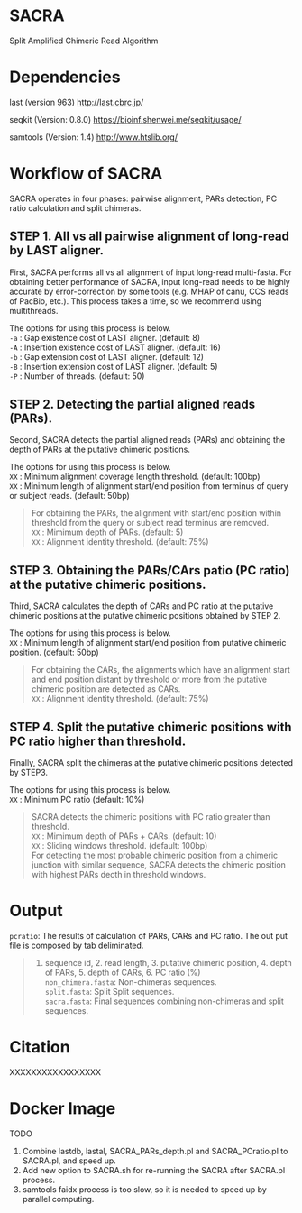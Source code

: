 # SACRA
Split Amplified Chimeric Read Algorithm

# Dependencies

last (version 963)
http://last.cbrc.jp/

seqkit (Version: 0.8.0)
https://bioinf.shenwei.me/seqkit/usage/

samtools (Version: 1.4)
http://www.htslib.org/

# Workflow of SACRA
SACRA operates in four phases: pairwise alignment, PARs detection, PC ratio calculation and split chimeras.  

## STEP 1. All vs all pairwise alignment of long-read by LAST aligner.  
First, SACRA performs all vs all alignment of input long-read multi-fasta. For obtaining better performance of SACRA, input long-read needs to be highly accurate by error-correction by some tools (e.g. MHAP of canu, CCS reads of PacBio, etc.). This process takes a time, so we recommend using multithreads.  

The options for using this process is below.  
`-a` : Gap existence cost of LAST aligner. (default: 8)  
`-A` : Insertion existence cost of LAST aligner. (default: 16)  
`-b` : Gap extension cost of LAST aligner. (default: 12)  
`-B` : Insertion extension cost of LAST aligner. (default: 5)  
`-P` : Number of threads. (default: 50)  

## STEP 2. Detecting the partial aligned reads (PARs).
Second, SACRA detects the partial aligned reads (PARs) and obtaining the depth of PARs at the putative chimeric positions.

The options for using this process is below.  
`XX` : Minimum alignment coverage length threshold. (default: 100bp)  
`XX` : Minimum length of alignment start/end position from terminus of query or subject reads. (default: 50bp)  
>For obtaining the PARs, the alignment with start/end position within threshold from the query or subject read terminus are removed.  
`XX` : Mimimum depth of PARs. (default: 5)  
`XX` : Alignment identity threshold. (default: 75%)  

## STEP 3. Obtaining the PARs/CArs patio (PC ratio) at the putative chimeric positions.
Third, SACRA calculates the depth of CARs and PC ratio at the putative chimeric positions at the putative chimeric positions obtained by STEP 2.  

The options for using this process is below.  
`XX` : Minimum length of alignment start/end position from putative chimeric position. (default: 50bp)  
>For obtaining the CARs, the alignments which have an alignment start and end position distant by threshold or more from the putative chimeric position are detected as CARs.  
`XX` : Alignment identity threshold. (default: 75%)  

## STEP 4. Split the putative chimeric positions with PC ratio higher than threshold.
Finally, SACRA split the chimeras at the putative chimeric positions detected by STEP3.

The options for using this process is below.  
`XX` : Minimum PC ratio (default: 10%)  
>SACRA detects the chimeric positions with PC ratio greater than threshold.  
`XX` : Mimimum depth of PARs + CARs. (default: 10)  
`XX` : Sliding windows threshold. (default: 100bp)  
    For detecting the most probable chimeric position from a chimeric junction with similar sequence, SACRA detects the chimeric position with highest PARs deoth in threshold windows.  

# Output
`pcratio`: The results of calculation of PARs, CARs and PC ratio. The out put file is composed by tab deliminated.  
>1. sequence id, 2. read length, 3. putative chimeric position, 4. depth of PARs, 5. depth of CARs, 6. PC ratio (%)  
`non_chimera.fasta`: Non-chimeras sequences.  
`split.fasta`: Split Split sequences.  
`sacra.fasta`: Final sequences combining non-chimeras and split sequences.  

# Citation
XXXXXXXXXXXXXXXXX  

# Docker Image

TODO
1. Combine lastdb, lastal, SACRA_PARs_depth.pl and SACRA_PCratio.pl to SACRA.pl, and speed up.
2. Add new option to SACRA.sh for re-running the SACRA after SACRA.pl process.
3. samtools faidx process is too slow, so it is needed to speed up by parallel computing.
